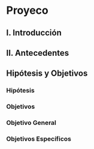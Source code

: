 # Proyeco


## I. Introducción



## II. Antecedentes

## Hipótesis y Objetivos
### Hipótesis


### Objetivos
### Objetivo General

### Objetivos Específicos

